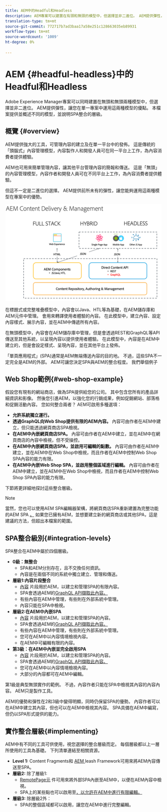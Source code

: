 ```yaml
---
title: AEM中的Headful和Headless
description: AEM專案可以建置在有頭和無頭的模型中，但選擇並非二進位。 AEM提供彈性，讓您在單一專案中運用這兩種模型的優點。
translation-type: tm+mt
source-git-commit: 772717b7ad3baa17a58e251c128663035eb89931
workflow-type: tm+mt
source-wordcount: '1009'
ht-degree: 0%

---
```



# AEM {#headful-headless}中的Headful和Headless

Adobe Experience Manager專案可以同時建置在無頭和無頭兩種模型中，但選擇並非二進位。 AEM提供彈性，讓您在單一專案中運用這兩種模型的優點。 本檔案提供並概述不同的模型，並說明SPA整合的層級。

## 概覽 {#overview}

AEM提供強大的工具，可管理內容的建立及在單一平台中的發佈。 這是傳統的「頭腦式」內容管理模型，內容製作人和開發人員可在同一平台上工作，為內容消費者提供體驗。

AEM也可用來簡單管理內容，讓其他平台管理內容的簡報和傳送。 這是「無頭」的內容管理模型，內容作者和開發人員可在不同平台上工作，為內容消費者提供體驗。

但這不一定是二進位的選擇。 AEM提供前所未有的彈性，讓您能夠運用這兩種模型在專案中的優勢。

![AEM實作模型](headless/assets/aem-implementation-models.png)

在標題式或完整堆疊模型中，內容會以Java、HTL等為基礎，在AEM儲存庫和AEM元件中管理。 會用來轉譯使用者體驗的內容。 在此模型中，建立內容、設定內容樣式、展示內容，並在AEM中傳遞所有內容。

在無頭模型中，內容會在AEM儲存庫中管理，但是會透過REST和GraphQL等API傳送至其他系統，以呈現內容以提供使用者體驗。 在此模型中，內容是在AEM中建立的，但是會設定樣式、呈現內容，並在其他平台上發佈。

「單頁應用程式」(SPA)通常是AEM無端傳送內容的目的地。 不過，這些SPA不一定完全是AEM的外部。 AEM可讓您決定SPA與AEM的整合程度。 我們舉個例子

## Web Shop範例{#web-shop-example}

假設您有現有的網站商店，做為SPA提供給您的公司。 其中包含您所有的產品詳細資訊和影像。 然後您引進AEM，以強化您的行銷成果，例如促銷網站、部落格和促銷活動內容。 您如何整合兩者？ AEM可啟用多種選項：

* **允許系統獨立運行。**
* **透過GraphQL向Web Shop提供有限的AEM內容。** 內容可由作者在AEM中建立，但只能透過網頁商店SPA檢視。
* **在AEM中內嵌網頁商店SPA。** 內容可由作者在AEM中建立，並在AEM中在網頁商店的內容中檢視，但不受操控。
* **在AEM中內嵌網頁商店SPA，並啟用可編輯的點數。** 內容可由作者在AEM中建立，並在AEM中在Web Shop中檢視，而且作者在AEM中控制Web Shop SPA內容的能力有限。
* **在AEM中內嵌Web Shop SPA，並啟用整個區域進行編輯。** 內容可由作者在AEM中建立，並在AEM中在Web Shop中檢視，而且作者在AEM中控制Web Shop SPA內容的能力有限。

下節將更詳細地探討這些整合層級。

>[!NOTE]
>
>當然，您也可以使用AEM SPA編輯器架構，將網頁商店SPA重新建置為完整功能的AEM SPA [。](/help/implementing/developing/hybrid/introduction.md) 如果您已擁有AEM，並想要建立新的網頁商店或其他SPA，這是建議的方法，但超出本檔案的範圍。

## SPA整合級別{#integration-levels}

SPA整合在AEM中屬於四個層級。

* **0級：無整合**
   * SPA和AEM分別存在，且不交換任何資訊。
   * 內容是在兩個不同的系統中獨立建立、管理和傳送。
* **層級1:內容片段整合**
   * [內容](/help/assets/content-fragments/content-fragments.md) 片段用於AEM，以建立和管理SPA的有限內容。
   * SPA會透過AEM的[GraphQL API擷取此內容。](/help/assets/content-fragments/graphql-api-content-fragments.md)
   * 有些內容在AEM中管理，有些則在外部系統中管理。
   * 內容只能在SPA中檢視。
* **層級2:在AEM中內嵌SPA**
   * [內容](/help/assets/content-fragments/content-fragments.md) 片段用於AEM，以建立和管理SPA的內容。
   * SPA會透過AEM的[GraphQL API擷取此內容。](/help/assets/content-fragments/graphql-api-content-fragments.md)
   * 有些內容在AEM中管理，有些則在外部系統中管理。
   * 您可在AEM中以內容情境檢視內容。
   * 在AEM中可編輯有限的內容。
* **第3級：在AEM中內嵌並完全啟用SPA**
   * [內容](/help/assets/content-fragments/content-fragments.md) 片段用於AEM，以建立和管理SPA的內容。
   * SPA會透過AEM的[GraphQL API擷取此內容。](/help/assets/content-fragments/graphql-api-content-fragments.md)
   * 您可在AEM中以內容情境檢視內容。
   * 大部分的內容都可在AEM中編輯。

第1級是典型無頭實作的範例。 不過，內容作者只能在SPA中檢視其內容的內容內容。 AEM只是製作工具。

AEM的優勢和彈性在2和3級中變得明顯，同時仍保留SPA的優勢。 內容作者可以在AEM中建立其內容，但也可以在AEM中檢視其內容。 SPA具備在AEM中編寫，但仍以SPA形式提供的能力。

## 實作整合層級{#implementing}

AEM中有不同的工具可供使用，視您選擇的整合層級而定。 每個層級都以上一層所使用的工具為基礎。 下列清單連結至相關資源。

* **Level 1:** Content Fragments和 [AEM ](/help/implementing/developing/headless/introduction.md) leash Framework可用來將AEM內容傳送至SPA。
* **層級2:** 除了層級1:
   * [RemotePage元](/help/implementing/developing/hybrid/remote-page.md) 件可用來將外部SPA內嵌至AEM中，以便在AEM內容中檢視。
   * SPA上的某些點也可以啟用至[，以允許在AEM中進行有限編輯。](/help/implementing/developing/hybrid/editing-external-spa.md)
* **層級3:** 除層級2外：
   * SPA的整個區域都可以啟用，讓您在AEM中進行完整編輯。
